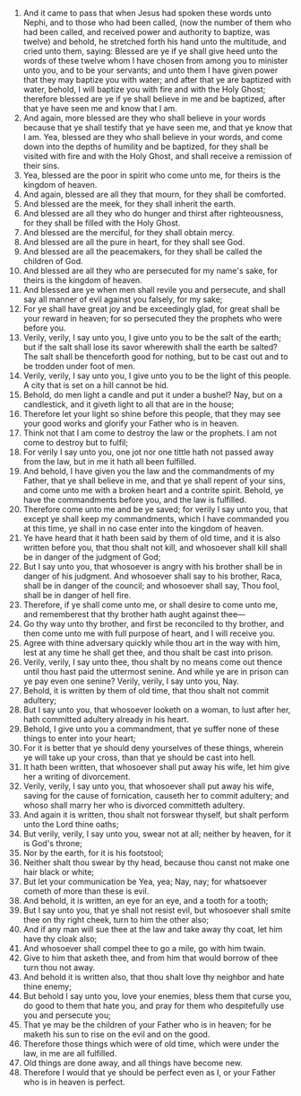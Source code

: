 1. And it came to pass that when Jesus had spoken these words unto Nephi, and to those who had been called, (now the number of them who had been called, and received power and authority to baptize, was twelve) and behold, he stretched forth his hand unto the multitude, and cried unto them, saying: Blessed are ye if ye shall give heed unto the words of these twelve whom I have chosen from among you to minister unto you, and to be your servants; and unto them I have given power that they may baptize you with water; and after that ye are baptized with water, behold, I will baptize you with fire and with the Holy Ghost; therefore blessed are ye if ye shall believe in me and be baptized, after that ye have seen me and know that I am.
2. And again, more blessed are they who shall believe in your words because that ye shall testify that ye have seen me, and that ye know that I am. Yea, blessed are they who shall believe in your words, and come down into the depths of humility and be baptized, for they shall be visited with fire and with the Holy Ghost, and shall receive a remission of their sins.
3. Yea, blessed are the poor in spirit who come unto me, for theirs is the kingdom of heaven.
4. And again, blessed are all they that mourn, for they shall be comforted.
5. And blessed are the meek, for they shall inherit the earth.
6. And blessed are all they who do hunger and thirst after righteousness, for they shall be filled with the Holy Ghost.
7. And blessed are the merciful, for they shall obtain mercy.
8. And blessed are all the pure in heart, for they shall see God.
9. And blessed are all the peacemakers, for they shall be called the children of God.
10. And blessed are all they who are persecuted for my name's sake, for theirs is the kingdom of heaven.
11. And blessed are ye when men shall revile you and persecute, and shall say all manner of evil against you falsely, for my sake;
12. For ye shall have great joy and be exceedingly glad, for great shall be your reward in heaven; for so persecuted they the prophets who were before you.
13. Verily, verily, I say unto you, I give unto you to be the salt of the earth; but if the salt shall lose its savor wherewith shall the earth be salted? The salt shall be thenceforth good for nothing, but to be cast out and to be trodden under foot of men.
14. Verily, verily, I say unto you, I give unto you to be the light of this people. A city that is set on a hill cannot be hid.
15. Behold, do men light a candle and put it under a bushel? Nay, but on a candlestick, and it giveth light to all that are in the house;
16. Therefore let your light so shine before this people, that they may see your good works and glorify your Father who is in heaven.
17. Think not that I am come to destroy the law or the prophets. I am not come to destroy but to fulfil;
18. For verily I say unto you, one jot nor one tittle hath not passed away from the law, but in me it hath all been fulfilled.
19. And behold, I have given you the law and the commandments of my Father, that ye shall believe in me, and that ye shall repent of your sins, and come unto me with a broken heart and a contrite spirit. Behold, ye have the commandments before you, and the law is fulfilled.
20. Therefore come unto me and be ye saved; for verily I say unto you, that except ye shall keep my commandments, which I have commanded you at this time, ye shall in no case enter into the kingdom of heaven.
21. Ye have heard that it hath been said by them of old time, and it is also written before you, that thou shalt not kill, and whosoever shall kill shall be in danger of the judgment of God;
22. But I say unto you, that whosoever is angry with his brother shall be in danger of his judgment. And whosoever shall say to his brother, Raca, shall be in danger of the council; and whosoever shall say, Thou fool, shall be in danger of hell fire.
23. Therefore, if ye shall come unto me, or shall desire to come unto me, and rememberest that thy brother hath aught against thee—
24. Go thy way unto thy brother, and first be reconciled to thy brother, and then come unto me with full purpose of heart, and I will receive you.
25. Agree with thine adversary quickly while thou art in the way with him, lest at any time he shall get thee, and thou shalt be cast into prison.
26. Verily, verily, I say unto thee, thou shalt by no means come out thence until thou hast paid the uttermost senine. And while ye are in prison can ye pay even one senine? Verily, verily, I say unto you, Nay.
27. Behold, it is written by them of old time, that thou shalt not commit adultery;
28. But I say unto you, that whosoever looketh on a woman, to lust after her, hath committed adultery already in his heart.
29. Behold, I give unto you a commandment, that ye suffer none of these things to enter into your heart;
30. For it is better that ye should deny yourselves of these things, wherein ye will take up your cross, than that ye should be cast into hell.
31. It hath been written, that whosoever shall put away his wife, let him give her a writing of divorcement.
32. Verily, verily, I say unto you, that whosoever shall put away his wife, saving for the cause of fornication, causeth her to commit adultery; and whoso shall marry her who is divorced committeth adultery.
33. And again it is written, thou shalt not forswear thyself, but shalt perform unto the Lord thine oaths;
34. But verily, verily, I say unto you, swear not at all; neither by heaven, for it is God's throne;
35. Nor by the earth, for it is his footstool;
36. Neither shalt thou swear by thy head, because thou canst not make one hair black or white;
37. But let your communication be Yea, yea; Nay, nay; for whatsoever cometh of more than these is evil.
38. And behold, it is written, an eye for an eye, and a tooth for a tooth;
39. But I say unto you, that ye shall not resist evil, but whosoever shall smite thee on thy right cheek, turn to him the other also;
40. And if any man will sue thee at the law and take away thy coat, let him have thy cloak also;
41. And whosoever shall compel thee to go a mile, go with him twain.
42. Give to him that asketh thee, and from him that would borrow of thee turn thou not away.
43. And behold it is written also, that thou shalt love thy neighbor and hate thine enemy;
44. But behold I say unto you, love your enemies, bless them that curse you, do good to them that hate you, and pray for them who despitefully use you and persecute you;
45. That ye may be the children of your Father who is in heaven; for he maketh his sun to rise on the evil and on the good.
46. Therefore those things which were of old time, which were under the law, in me are all fulfilled.
47. Old things are done away, and all things have become new.
48. Therefore I would that ye should be perfect even as I, or your Father who is in heaven is perfect.
